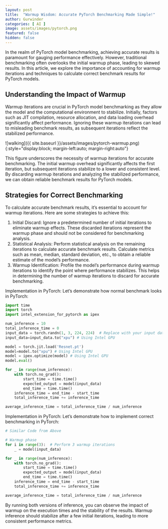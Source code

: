 ```yaml
---
layout: post
title:  "Warmup Wisdom: Accurate PyTorch Benchmarking Made Simple!"
author: Gurwinder
categories: [ AI ]
image: assets/images/pytorch.png
featured: false
hidden: false
---
```

In the realm of PyTorch model benchmarking, achieving accurate results is paramount for gauging performance effectively. However, traditional benchmarking often overlooks the initial warmup phase, leading to skewed results. In this article, we explore the importance of accounting for warmup iterations and techniques to calculate correct benchmark results for PyTorch models.

## Understanding the Impact of Warmup
Warmup iterations are crucial in PyTorch model benchmarking as they allow the model and the computational environment to stabilize. Initially, factors such as JIT compilation, resource allocation, and data loading overhead significantly affect performance. Ignoring these warmup iterations can lead to misleading benchmark results, as subsequent iterations reflect the stabilized performance.

![walking]({{ site.baseurl }}/assets/images/pytorch-warmup.png){:style="display:block; margin-left:auto; margin-right:auto"}

This figure underscores the necessity of warmup iterations for accurate benchmarking. The initial warmup overhead significantly affects the first iteration, but subsequent iterations stabilize to a lower and consistent level. By discarding warmup iterations and analyzing the stabilized performance, we can obtain reliable benchmark results for PyTorch models.

## Strategies for Correct Benchmarking
To calculate accurate benchmark results, it’s essential to account for warmup iterations. Here are some strategies to achieve this:

1. Initial Discard: Ignore a predetermined number of initial iterations to eliminate warmup effects. These discarded iterations represent the warmup phase and should not be considered for benchmarking analysis.
2. Statistical Analysis: Perform statistical analysis on the remaining iterations to calculate accurate benchmark results. Calculate metrics such as mean, median, standard deviation, etc., to obtain a reliable estimate of the model’s performance.
3. Warmup Identification: Profile the model’s performance during warmup iterations to identify the point where performance stabilizes. This helps in determining the number of warmup iterations to discard for accurate benchmarking.

Implementation in PyTorch: Let’s demonstrate how normal benchmark looks in PyTorch:

```python
import time
import torch
import intel_extension_for_pytorch as ipex

num_inference = 10
total_inference_time = 0
input_data = torch.randn(1, 3, 224, 224)  # Replace with your input data
input_data=input_data.to("xpu") # Using Intel GPU

model = torch.jit.load('Resnet.pt')
model=model.to("xpu") # Using Intel GPU
model = ipex.optimize(model) # Using Intel GPU
model.eval()

for _ in range(num_inference):
    with torch.no_grad():
        start_time = time.time()
        expected_output = model(input_data)
        end_time = time.time()
    inference_time = end_time - start_time
    total_inference_time += inference_time

average_inference_time = total_inference_time / num_inference
```

Implementation in PyTorch: Let’s demonstrate how to implement correct benchmarking in PyTorch:

```python
# Similar Code from Above

# Warmup phase
for i in range(3):  # Perform 3 warmup iterations
    _ = model(input_data)

for _ in range(num_inference):
    with torch.no_grad():
        start_time = time.time()
        expected_output = model(input_data)
        end_time = time.time()
    inference_time = end_time - start_time
    total_inference_time += inference_time

average_inference_time = total_inference_time / num_inference
```
By running both versions of inference, you can observe the impact of warmup on the execution times and the stability of the results. Warmup inference should stabilize after a few initial iterations, leading to more consistent performance metrics.